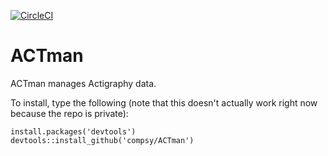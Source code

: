 [![CircleCI](https://circleci.com/gh/compsy/ACTman.svg?style=svg&circle-token=d4a53fd8f5a7813e4cacd9265bb5de8fe8b44336)](https://circleci.com/gh/compsy/ACTman)

ACTman
======

ACTman manages Actigraphy data.

To install, type the following (note that this doesn't actually work right now because the repo is private):

    install.packages('devtools')
    devtools::install_github('compsy/ACTman')

